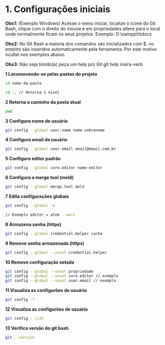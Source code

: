 # 1. Configurações iniciais

**Obs1:** (Exemplo Windows) Acesse o menu iniciar, localize o ícone do Git Bash, clique com o direito do mouse e em propriedades altere para o local onde normalmente ficam os seus projetos. Exemplo: D:\xampp\htdocs

**Obs2:** No Git Bash a maioria dos comandos são inicializados com $, no entanto são inseridos automaticamente pela ferramenta. Por este motivo ocultei nos exemplos abaixo.

**Obs3:** Não seja tímido(a) peça um help pro Git
git help insira-verb


**1 Locomovendo-se pelas pastas do projeto**
```bash
cd nome-da-pasta

cd .. // Retorna 1 nível
```

**2 Retorna o caminho da pasta atual**
```bash
pwd
```

**3 Configura nome de usuário**
```bash
git config --global user.name nome-sobrenome
```

**4 Configura email de usuário**
```bash
git config --global user.email email@email.com.br
```

**5 Configura editor padrão**
```bash
git config --global core.editor nome-editor
```

**6 Configura a merge tool (meld)**
```bash
git config --global merge.tool meld
```

**7 Edita configurações globais**
```bash
git config --global -e

// Exemplo editor = atom --wait
```

**8 Armazena senha (https)**
```bash
git config --global credential.helper cache
```

**9 Remove senha armazenada (https)**
```bash
git config --global --unset credential.helper
```

**10 Remove configuração setada**
```bash
git config --global --unset propriedade
git config --global --unset core.editor // exemplo
git config --global --unset user.email // exemplo
```

**11 Visualiza as configurões de usuário**
```bash
git config -l
```

**12 Visualiza as configurões de usuário**
```bash
git config --list
```

**13 Verifica versão do git bash**
```bash
git --version
```
